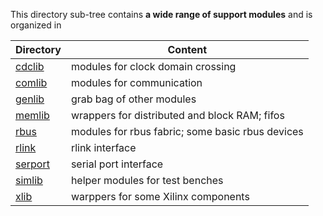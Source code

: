 This directory sub-tree contains **a wide range of support modules** 
and is organized in

| Directory | Content |
| --------- | ------- |
| [cdclib](cdclib)   | modules for clock domain crossing |
| [comlib](comlib)   | modules for communication |
| [genlib](genlib)   | grab bag of other modules |
| [memlib](memlib)   | wrappers for distributed and block RAM; fifos |
| [rbus](rbus)       | modules for rbus fabric; some basic rbus devices |
| [rlink](rlink)     | rlink interface |
| [serport](serport) | serial port interface |
| [simlib](simlib)   | helper modules for test benches |
| [xlib](xlib)       | warppers for some Xilinx components |
